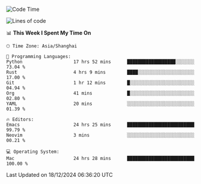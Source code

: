 <!--START_SECTION:waka-->
![Code Time](http://img.shields.io/badge/Code%20Time-2%2C387%20hrs%2044%20mins-blue)

![Lines of code](https://img.shields.io/badge/From%20Hello%20World%20I%27ve%20Written-309.8%20thousand%20lines%20of%20code-blue)

📊 **This Week I Spent My Time On** 

```text
🕑︎ Time Zone: Asia/Shanghai

💬 Programming Languages: 
Python                   17 hrs 52 mins      ██████████████████░░░░░░░   73.04 % 
Rust                     4 hrs 9 mins        ████░░░░░░░░░░░░░░░░░░░░░   17.00 % 
Git                      1 hr 12 mins        █░░░░░░░░░░░░░░░░░░░░░░░░   04.94 % 
Org                      41 mins             █░░░░░░░░░░░░░░░░░░░░░░░░   02.80 % 
YAML                     20 mins             ░░░░░░░░░░░░░░░░░░░░░░░░░   01.39 % 

🔥 Editors: 
Emacs                    24 hrs 25 mins      █████████████████████████   99.79 % 
Neovim                   3 mins              ░░░░░░░░░░░░░░░░░░░░░░░░░   00.21 % 

💻 Operating System: 
Mac                      24 hrs 28 mins      █████████████████████████   100.00 % 
```


 Last Updated on 18/12/2024 06:36:20 UTC
<!--END_SECTION:waka-->
